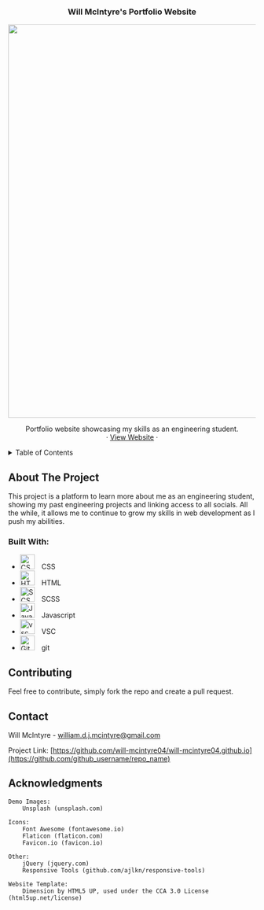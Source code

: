 <!-- PROJECT SHIELDS -->

<h3 align="center">Will McIntyre's Portfolio Website</h3>
  <div align="center">
  <img src="https://user-images.githubusercontent.com/78566536/232262262-f1ae22a9-6fcc-47ed-a0ae-cf026908b11d.png" width=800></img>
  </div>
  <p align="center">
    Portfolio website showcasing my skills as an engineering student.
    <br />
    ·
    <a href="https://will-mcintyre04.github.io/">View Website</a>
    ·
  </p>
</div>



<!-- TABLE OF CONTENTS -->
<details>
  <summary>Table of Contents</summary>
  <ol>
    <li>
      <a href="#about-the-project">About The Project</a>
      <ul>
        <li><a href="#built-with">Built With</a></li>
      </ul>
    </li>
    <li><a href="#contributing">Contributing</a></li>
    <li><a href="#contact">Contact</a></li>
    <li><a href="#acknowledgments">Acknowledgments</a></li>
  </ol>
</details>



<!-- ABOUT THE PROJECT -->
## About The Project

This project is a platform to learn more about me as an engineering student, showing my past engineering projects and linking access to all socials. 
All the while, it allows me to continue to grow my skills in web development as I push my abilities.


<!-- TOOLS USED -->
### Built With:

* <img alt="CSS" width="30px" style="padding-right:10px;" src="https://cdn.jsdelivr.net/gh/devicons/devicon/icons/css3/css3-plain.svg" /> CSS
* <img alt="HTML" width="30px" style="padding-right:10px;" src="https://cdn.jsdelivr.net/gh/devicons/devicon/icons/html5/html5-plain.svg"/> HTML
* <img alt="SCSS" width="30px" style="padding-right:10px;" src="https://cdn-icons-png.flaticon.com/512/919/919831.png"/> SCSS
* <img alt="Javascript" width="30px" style="padding-right:10px;" src="https://cdn-icons-png.flaticon.com/512/5968/5968292.png"/> Javascript
* <img alt="vsc" width="30px" style="padding-right:10px;" src="https://cdn.jsdelivr.net/gh/devicons/devicon/icons/vscode/vscode-original.svg"/> VSC
* <img alt="Git" width="30px" style="padding-right:10px;" src="https://cdn.jsdelivr.net/gh/devicons/devicon/icons/git/git-original.svg" /> git

<!-- CONTRIBUTING -->
## Contributing

Feel free to contribute, simply fork the repo and create a pull request.

<!-- CONTACT -->
## Contact

Will McIntyre - william.d.j.mcintyre@gmail.com

Project Link: [https://github.com/will-mcintyre04/will-mcintyre04.github.io](https://github.com/github_username/repo_name)



<!-- ACKNOWLEDGMENTS -->
## Acknowledgments


	Demo Images:
		Unsplash (unsplash.com)

	Icons:
		Font Awesome (fontawesome.io)
		Flaticon (flaticon.com)
		Favicon.io (favicon.io)

	Other:
		jQuery (jquery.com)
		Responsive Tools (github.com/ajlkn/responsive-tools)
		
	Website Template:
		Dimension by HTML5 UP, used under the CCA 3.0 License (html5up.net/license)


[linkedin-shield]: https://img.shields.io/badge/-LinkedIn-black.svg?style=for-the-badge&logo=linkedin&colorB=blue
[linkedin-url]: https://www.linkedin.com/in/will-mcintyre-b05b8b1ab/

<!-- ACKNOWLEDGMENTS -->
